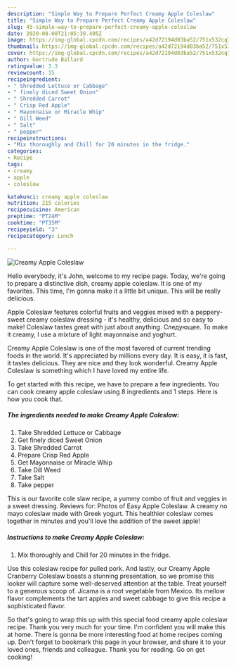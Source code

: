 ```yaml
---
description: "Simple Way to Prepare Perfect Creamy Apple Coleslaw"
title: "Simple Way to Prepare Perfect Creamy Apple Coleslaw"
slug: 45-simple-way-to-prepare-perfect-creamy-apple-coleslaw
date: 2020-08-08T21:05:39.495Z
image: https://img-global.cpcdn.com/recipes/a42d72194d03ba52/751x532cq70/creamy-apple-coleslaw-recipe-main-photo.jpg
thumbnail: https://img-global.cpcdn.com/recipes/a42d72194d03ba52/751x532cq70/creamy-apple-coleslaw-recipe-main-photo.jpg
cover: https://img-global.cpcdn.com/recipes/a42d72194d03ba52/751x532cq70/creamy-apple-coleslaw-recipe-main-photo.jpg
author: Gertrude Ballard
ratingvalue: 3.3
reviewcount: 15
recipeingredient:
- " Shredded Lettuce or Cabbage"
- " finely diced Sweet Onion"
- " Shredded Carrot"
- " Crisp Red Apple"
- " Mayonnaise or Miracle Whip"
- " Dill Weed"
- " Salt"
- " pepper"
recipeinstructions:
- "Mix thoroughly and Chill for 20 minutes in the fridge."
categories:
- Recipe
tags:
- creamy
- apple
- coleslaw

katakunci: creamy apple coleslaw 
nutrition: 215 calories
recipecuisine: American
preptime: "PT24M"
cooktime: "PT35M"
recipeyield: "3"
recipecategory: Lunch

---
```



![Creamy Apple Coleslaw](https://img-global.cpcdn.com/recipes/a42d72194d03ba52/751x532cq70/creamy-apple-coleslaw-recipe-main-photo.jpg)

Hello everybody, it's John, welcome to my recipe page. Today, we're going to prepare a distinctive dish, creamy apple coleslaw. It is one of my favorites. This time, I'm gonna make it a little bit unique. This will be really delicious.

Apple Coleslaw features colorful fruits and veggies mixed with a peppery-sweet creamy coleslaw dressing - it&#39;s healthy, delicious and so easy to make! Coleslaw tastes great with just about anything. Следующее. To make it creamy, I use a mixture of light mayonnaise and yoghurt.

Creamy Apple Coleslaw is one of the most favored of current trending foods in the world. It's appreciated by millions every day. It is easy, it is fast, it tastes delicious. They are nice and they look wonderful. Creamy Apple Coleslaw is something which I have loved my entire life.


To get started with this recipe, we have to prepare a few ingredients. You can cook creamy apple coleslaw using 8 ingredients and 1 steps. Here is how you cook that.

##### The ingredients needed to make Creamy Apple Coleslaw:

1. Take  Shredded Lettuce or Cabbage
1. Get  finely diced Sweet Onion
1. Take  Shredded Carrot
1. Prepare  Crisp Red Apple
1. Get  Mayonnaise or Miracle Whip
1. Take  Dill Weed
1. Take  Salt
1. Take  pepper


This is our favorite cole slaw recipe, a yummy combo of fruit and veggies in a sweet dressing. Reviews for: Photos of Easy Apple Coleslaw. A creamy no mayo coleslaw made with Greek yogurt. This healthier coleslaw comes together in minutes and you&#39;ll love the addition of the sweet apple! 

##### Instructions to make Creamy Apple Coleslaw:

1. Mix thoroughly and Chill for 20 minutes in the fridge.


Use this coleslaw recipe for pulled pork. And lastly, our Creamy Apple Cranberry Coleslaw boasts a stunning presentation, so we promise this looker will capture some well-deserved attention at the table. Treat yourself to a generous scoop of. Jícama is a root vegetable from Mexico. Its mellow flavor complements the tart apples and sweet cabbage to give this recipe a sophisticated flavor. 

So that's going to wrap this up with this special food creamy apple coleslaw recipe. Thank you very much for your time. I'm confident you will make this at home. There is gonna be more interesting food at home recipes coming up. Don't forget to bookmark this page in your browser, and share it to your loved ones, friends and colleague. Thank you for reading. Go on get cooking!
